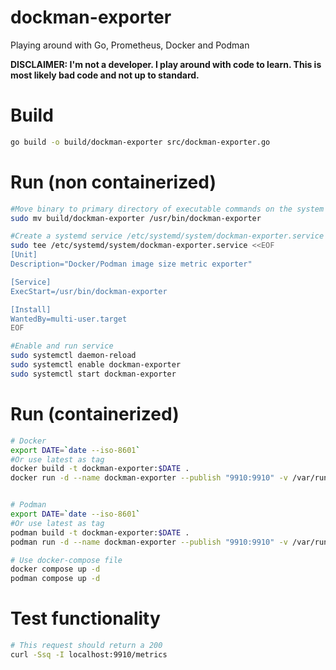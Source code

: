 # dockman-exporter
Playing around with Go, Prometheus, Docker and Podman

**DISCLAIMER: I'm not a developer. I play around with code to learn. This is most likely bad code and not up to standard.**

# Build
```bash
go build -o build/dockman-exporter src/dockman-exporter.go
```

# Run (non containerized)
```bash
#Move binary to primary directory of executable commands on the system
sudo mv build/dockman-exporter /usr/bin/dockman-exporter

#Create a systemd service /etc/systemd/system/dockman-exporter.service
sudo tee /etc/systemd/system/dockman-exporter.service <<EOF
[Unit]
Description="Docker/Podman image size metric exporter"

[Service]
ExecStart=/usr/bin/dockman-exporter

[Install]
WantedBy=multi-user.target
EOF

#Enable and run service
sudo systemctl daemon-reload
sudo systemctl enable dockman-exporter
sudo systemctl start dockman-exporter
```

# Run (containerized)

``` bash
# Docker
export DATE=`date --iso-8601`
#Or use latest as tag
docker build -t dockman-exporter:$DATE .
docker run -d --name dockman-exporter --publish "9910:9910" -v /var/run/docker.sock:/var/run/docker.sock dockman-exporter:$DATE


# Podman
export DATE=`date --iso-8601`
#Or use latest as tag
podman build -t dockman-exporter:$DATE .
podman run -d --name dockman-exporter --publish "9910:9910" -v /var/run/user/1000/podman/podman.sock:/var/run/podman.sock dockman-exporter:$DATE

# Use docker-compose file
docker compose up -d
podman compose up -d 
```

# Test functionality
```bash
# This request should return a 200
curl -Ssq -I localhost:9910/metrics
```
